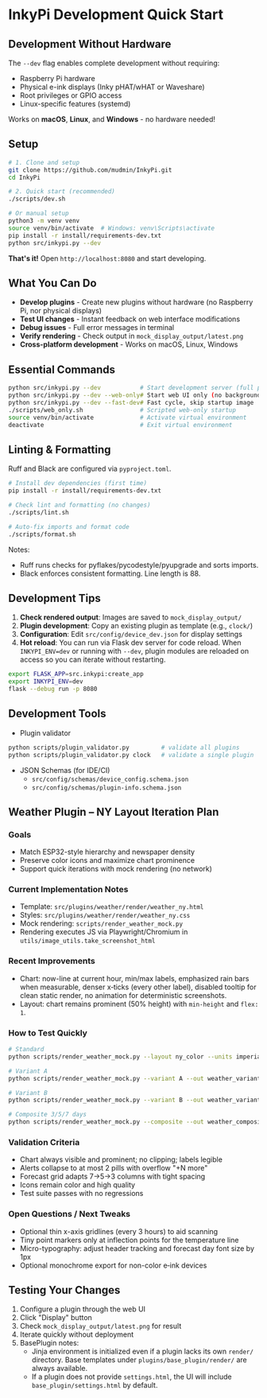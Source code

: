 # InkyPi Development Quick Start

## Development Without Hardware

The `--dev` flag enables complete development without requiring:

- Raspberry Pi hardware
- Physical e-ink displays (Inky pHAT/wHAT or Waveshare)
- Root privileges or GPIO access
- Linux-specific features (systemd)

Works on **macOS**, **Linux**, and **Windows** - no hardware needed!

## Setup

```bash
# 1. Clone and setup
git clone https://github.com/mudmin/InkyPi.git
cd InkyPi

# 2. Quick start (recommended)
./scripts/dev.sh

# Or manual setup
python3 -m venv venv
source venv/bin/activate  # Windows: venv\Scripts\activate
pip install -r install/requirements-dev.txt
python src/inkypi.py --dev
```

**That's it!** Open `http://localhost:8080` and start developing.

## What You Can Do

- **Develop plugins** - Create new plugins without hardware (no Raspberry Pi, nor physical displays)
- **Test UI changes** - Instant feedback on web interface modifications  
- **Debug issues** - Full error messages in terminal
- **Verify rendering** - Check output in `mock_display_output/latest.png`
- **Cross-platform development** - Works on macOS, Linux, Windows

## Essential Commands

```bash
python src/inkypi.py --dev           # Start development server (full program)
python src/inkypi.py --dev --web-only# Start web UI only (no background thread)
python src/inkypi.py --dev --fast-dev# Fast cycle, skip startup image
./scripts/web_only.sh                # Scripted web-only startup
source venv/bin/activate             # Activate virtual environment
deactivate                           # Exit virtual environment
```

## Linting & Formatting

Ruff and Black are configured via `pyproject.toml`.

```bash
# Install dev dependencies (first time)
pip install -r install/requirements-dev.txt

# Check lint and formatting (no changes)
./scripts/lint.sh

# Auto-fix imports and format code
./scripts/format.sh
```

Notes:

- Ruff runs checks for pyflakes/pycodestyle/pyupgrade and sorts imports.
- Black enforces consistent formatting. Line length is 88.

## Development Tips

1. **Check rendered output**: Images are saved to `mock_display_output/`
2. **Plugin development**: Copy an existing plugin as template (e.g., `clock/`)
3. **Configuration**: Edit `src/config/device_dev.json` for display settings
4. **Hot reload**: You can run via Flask dev server for code reload. When `INKYPI_ENV=dev` or running with `--dev`, plugin modules are reloaded on access so you can iterate without restarting.

```bash
export FLASK_APP=src.inkypi:create_app
export INKYPI_ENV=dev
flask --debug run -p 8080
```

## Development Tools

- Plugin validator

```bash
python scripts/plugin_validator.py         # validate all plugins
python scripts/plugin_validator.py clock   # validate a single plugin
```

- JSON Schemas (for IDE/CI)
  - `src/config/schemas/device_config.schema.json`
  - `src/config/schemas/plugin-info.schema.json`


## Weather Plugin – NY Layout Iteration Plan

### Goals
- Match ESP32-style hierarchy and newspaper density
- Preserve color icons and maximize chart prominence
- Support quick iterations with mock rendering (no network)

### Current Implementation Notes
- Template: `src/plugins/weather/render/weather_ny.html`
- Styles: `src/plugins/weather/render/weather_ny.css`
- Mock rendering: `scripts/render_weather_mock.py`
- Rendering executes JS via Playwright/Chromium in `utils/image_utils.take_screenshot_html`

### Recent Improvements
- Chart: now-line at current hour, min/max labels, emphasized rain bars when measurable, denser x‑ticks (every other label), disabled tooltip for clean static render, no animation for deterministic screenshots.
- Layout: chart remains prominent (50% height) with `min-height` and `flex: 1`.

### How to Test Quickly
```bash
# Standard
python scripts/render_weather_mock.py --layout ny_color --units imperial

# Variant A
python scripts/render_weather_mock.py --variant A --out weather_variant_a.png

# Variant B
python scripts/render_weather_mock.py --variant B --out weather_variant_b.png

# Composite 3/5/7 days
python scripts/render_weather_mock.py --composite --out weather_composite.png
```

### Validation Criteria
- Chart always visible and prominent; no clipping; labels legible
- Alerts collapse to at most 2 pills with overflow "+N more"
- Forecast grid adapts 7→5→3 columns with tight spacing
- Icons remain color and high quality
- Test suite passes with no regressions

### Open Questions / Next Tweaks
- Optional thin x-axis gridlines (every 3 hours) to aid scanning
- Tiny point markers only at inflection points for the temperature line
- Micro-typography: adjust header tracking and forecast day font size by 1px
- Optional monochrome export for non-color e‑ink devices


## Testing Your Changes

1. Configure a plugin through the web UI
2. Click "Display" button
3. Check `mock_display_output/latest.png` for result
4. Iterate quickly without deployment
5. BasePlugin notes:
   - Jinja environment is initialized even if a plugin lacks its own `render/` directory. Base templates under `plugins/base_plugin/render/` are always available.
   - If a plugin does not provide `settings.html`, the UI will include `base_plugin/settings.html` by default.
